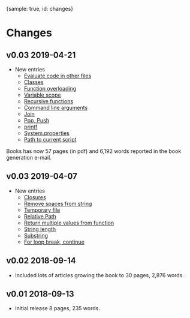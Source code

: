 {sample: true, id: changes}
# Changes

## v0.03 2019-04-21

* New entries
    * [Evaluate code in other files](#groovy-evaluate-code-in-other-files)
    * [Classes](#groovy-classes)
    * [Function overloading](#groovy-function-overloading)
    * [Variable scope](#groovy-variable-scope)
    * [Recursive functions](#groovy-recursive-functions)
    * [Command line arguments](#groovy-command-line-arguments)
    * [Join](#groovy-join)
    * [Pop, Push](#groovy-pop-push)
    * [printf](#groovy-printf)
    * [System.properties](#groovy-system-properties)
    * [Path to current script](#groovy-path-to-current-script)

Books has now 57 pages (in pdf) and 6,192 words reported in the book generation e-mail.

## v0.03 2019-04-07

* New entries
    * [Closures](#groovy-closures)
    * [Remove spaces from string](#groovy-remove-spaces-from-string)
    * [Temporary file](#groovy-temporary-file)
    * [Relative Path](#groovy-relative-path)
    * [Return multiple values from function](#groovy-return-multiple-values-from-function)
    * [String length](#groovy-string-length)
    * [Substring](#groovy-substring)
    * [For loop break, continue](#groovy-for-loop-break-continue)

## v0.02 2018-09-14

* Included lots of articles growing the book to 30 pages, 2,876 words.

## v0.01 2018-09-13

* Initial release 8 pages, 235 words.

